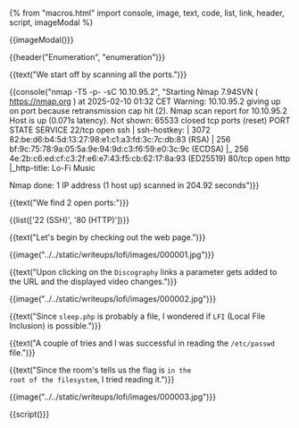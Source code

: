 {% from "macros.html" import console, image, text, code, list, link, header, script, imageModal %}

{{imageModal()}}

{{header("Enumeration", "enumeration")}}

{{text("We start off by scanning all the ports.")}}

{{console("nmap -T5 -p- -sC 10.10.95.2", "Starting Nmap 7.94SVN ( https://nmap.org ) at 2025-02-10 01:32 CET
Warning: 10.10.95.2 giving up on port because retransmission cap hit (2).
Nmap scan report for 10.10.95.2
Host is up (0.071s latency).
Not shown: 65533 closed tcp ports (reset)
PORT   STATE SERVICE
22/tcp open  ssh
| ssh-hostkey: 
|   3072 82:be:d6:b4:5d:13:27:98:e1:c1:a3:fd:3c:7c:db:83 (RSA)
|   256 bf:9c:75:78:9a:05:5a:9e:94:9d:c3:f6:59:e0:3c:9c (ECDSA)
|_  256 4e:2b:c6:ed:cf:c3:2f:e6:e7:43:f5:cb:62:17:8a:93 (ED25519)
80/tcp open  http
|_http-title: Lo-Fi Music

Nmap done: 1 IP address (1 host up) scanned in 204.92 seconds")}}

{{text("We find 2 open ports:")}}

{{list(['22 (SSH)', '80 (HTTP)'])}}

{{text("Let's begin by checking out the web page.")}}

{{image("../../static/writeups/lofi/images/000001.jpg")}}

{{text("Upon clicking on the <code class='bg-gray-300 rounded-md px-1 dark:bg-neutral-700'>Discography</code> links a parameter gets added to the URL and the displayed video changes.")}}

{{image("../../static/writeups/lofi/images/000002.jpg")}}

{{text("Since <code class='bg-gray-300 rounded-md px-1 dark:bg-neutral-700'>sleep.php</code> is probably a file, I wondered if <code class='bg-gray-300 rounded-md px-1 dark:bg-neutral-700'>LFI</code> (Local File Inclusion) is possible.")}}

{{text("A couple of tries and I was successful in reading the <code class='bg-gray-300 rounded-md px-1 dark:bg-neutral-700'>/etc/passwd</code> file.")}}

{{text("Since the room's tells us the flag is <code class='bg-gray-300 rounded-md px-1 dark:bg-neutral-700'>in the root of the filesystem</code>, I tried reading it.")}}

{{image("../../static/writeups/lofi/images/000003.jpg")}}

{{script()}}